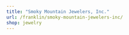 ```yaml
---
title: "Smoky Mountain Jewelers, Inc."
url: /franklin/smoky-mountain-jewelers-inc/
shop: jewelry
---
```

